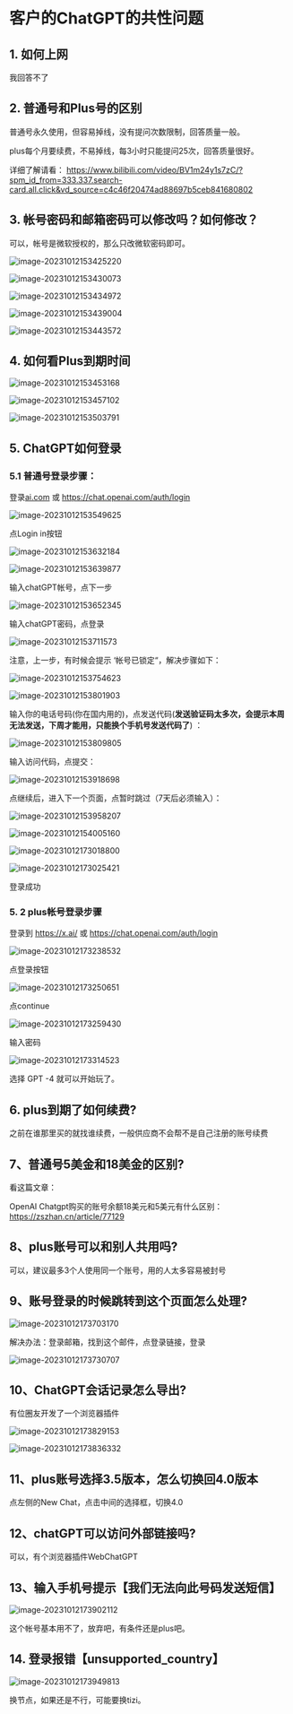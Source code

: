 # 客户的ChatGPT的共性问题



## 1. 如何上网

我回答不了



## 2. 普通号和Plus号的区别

普通号永久使用，但容易掉线，没有提问次数限制，回答质量一般。

plus每个月要续费，不易掉线，每3小时只能提问25次，回答质量很好。

详细了解请看： https://www.bilibili.com/video/BV1m24y1s7zC/?spm_id_from=333.337.search-card.all.click&vd_source=c4c46f20474ad88697b5ceb841680802



## 3. 帐号密码和邮箱密码可以修改吗？如何修改？

可以，帐号是微软授权的，那么只改微软密码即可。

![image-20231012153425220](.\客户的ChatGPT的共性问题.assets\image-20231012153425220.png)

![image-20231012153430073](.\客户的ChatGPT的共性问题.assets\image-20231012153430073.png)

![image-20231012153434972](.\客户的ChatGPT的共性问题.assets\image-20231012153434972.png)

![image-20231012153439004](.\客户的ChatGPT的共性问题.assets\image-20231012153439004.png)

![image-20231012153443572](.\客户的ChatGPT的共性问题.assets\image-20231012153443572.png)





## 4. 如何看Plus到期时间

![image-20231012153453168](.\客户的ChatGPT的共性问题.assets\image-20231012153453168.png)

![image-20231012153457102](.\客户的ChatGPT的共性问题.assets\image-20231012153457102.png)

![image-20231012153503791](.\客户的ChatGPT的共性问题.assets\image-20231012153503791.png)



## 5. ChatGPT如何登录

###  5.1 普通号登录步骤：

登录[ai.com](https://x.ai/) 或 https://chat.openai.com/auth/login

![image-20231012153549625](.\客户的ChatGPT的共性问题.assets\image-20231012153549625.png)

点Login in按钮

![image-20231012153632184](.\客户的ChatGPT的共性问题.assets\image-20231012153632184.png)



![image-20231012153639877](.\客户的ChatGPT的共性问题.assets\image-20231012153639877.png)



输入chatGPT帐号，点下一步

![image-20231012153652345](.\客户的ChatGPT的共性问题.assets\image-20231012153652345.png)



输入chatGPT密码，点登录

![image-20231012153711573](.\客户的ChatGPT的共性问题.assets\image-20231012153711573.png)

注意，上一步，有时候会提示 ‘帐号已锁定“，解决步骤如下：

![image-20231012153754623](.\客户的ChatGPT的共性问题.assets\image-20231012153754623.png)



![image-20231012153801903](.\客户的ChatGPT的共性问题.assets\image-20231012153801903.png)



输入你的电话号码(你在国内用的)，点发送代码(**发送验证码太多次，会提示本周无法发送，下周才能用，只能换个手机号发送代码了**) ：

![image-20231012153809805](.\客户的ChatGPT的共性问题.assets\image-20231012153809805.png)



输入访问代码，点提交：

![image-20231012153918698](.\客户的ChatGPT的共性问题.assets\image-20231012153918698.png)

点继续后，进入下一个页面，点暂时跳过（7天后必须输入）：

![image-20231012153958207](.\客户的ChatGPT的共性问题.assets\image-20231012153958207.png)



![image-20231012154005160](.\客户的ChatGPT的共性问题.assets\image-20231012154005160.png)

![image-20231012173018800](.\3.客户的ChatGPT的共性问题.assets\image-20231012173018800.png)

![image-20231012173025421](.\3.客户的ChatGPT的共性问题.assets\image-20231012173025421.png)

登录成功



### 5. 2 plus帐号登录步骤

登录到 https://x.ai/ 或 https://chat.openai.com/auth/login

![image-20231012173238532](.\3.客户的ChatGPT的共性问题.assets\image-20231012173238532.png)

点登录按钮

![image-20231012173250651](.\3.客户的ChatGPT的共性问题.assets\image-20231012173250651.png)

点continue

![image-20231012173259430](.\3.客户的ChatGPT的共性问题.assets\image-20231012173259430.png)

输入密码



![image-20231012173314523](.\3.客户的ChatGPT的共性问题.assets\image-20231012173314523.png)

选择 GPT -4 就可以开始玩了。



## 6. plus到期了如何续费?

之前在谁那里买的就找谁续费，一般供应商不会帮不是自己注册的账号续费



##  7、普通号5美金和18美金的区别?

看这篇文章：

OpenAI Chatgpt购买的账号余额18美元和5美元有什么区别： https://zszhan.cn/article/77129





## 8、plus账号可以和别人共用吗? 

可以，建议最多3个人使用同一个账号，用的人太多容易被封号



##  9、账号登录的时候跳转到这个页面怎么处理?

![image-20231012173703170](.\3.客户的ChatGPT的共性问题.assets\image-20231012173703170.png)

解决办法：登录邮箱，找到这个邮件，点登录链接，登录



![image-20231012173730707](.\3.客户的ChatGPT的共性问题.assets\image-20231012173730707.png)



## 10、ChatGPT会话记录怎么导出?

有位圈友开发了一个浏览器插件

![image-20231012173829153](.\3.客户的ChatGPT的共性问题.assets\image-20231012173829153.png)

![image-20231012173836332](.\3.客户的ChatGPT的共性问题.assets\image-20231012173836332.png)

## 11、plus账号选择3.5版本，怎么切换回4.0版本

点左侧的New Chat，点击中间的选择框，切换4.0

## 12、chatGPT可以访问外部链接吗?
可以，有个浏览器插件WebChatGPT

## 13、输入手机号提示【我们无法向此号码发送短信】

![image-20231012173902112](.\3.客户的ChatGPT的共性问题.assets\image-20231012173902112.png)

这个帐号基本用不了，放弃吧，有条件还是plus吧。



## 14. 登录报错【unsupported_country】

![image-20231012173949813](.\3.客户的ChatGPT的共性问题.assets\image-20231012173949813.png)

换节点，如果还是不行，可能要换tizi。


